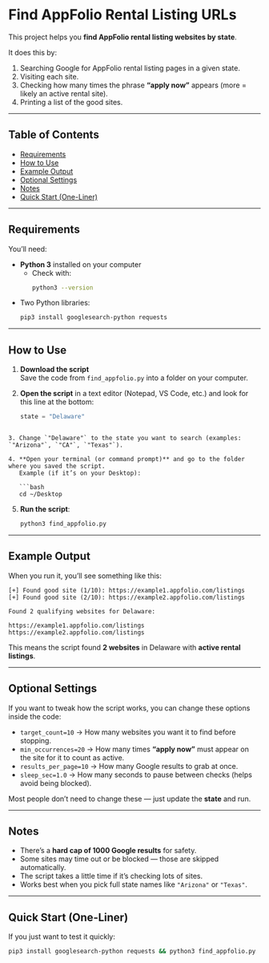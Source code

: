 # Find AppFolio Rental Listing URLs

This project helps you **find AppFolio rental listing websites by state**.

It does this by:  
1. Searching Google for AppFolio rental listing pages in a given state.  
2. Visiting each site.  
3. Checking how many times the phrase **“apply now”** appears (more = likely an active rental site).  
4. Printing a list of the good sites.  

---

## Table of Contents

- [Requirements](#requirements)  
- [How to Use](#how-to-use)  
- [Example Output](#example-output)  
- [Optional Settings](#optional-settings)  
- [Notes](#notes)  
- [Quick Start (One-Liner)](#quick-start-one-liner)  

---

## Requirements

You’ll need:  

- **Python 3** installed on your computer  
  - Check with:  
    ```bash
    python3 --version
    ```  
- Two Python libraries:  
    ```bash
    pip3 install googlesearch-python requests
    ```

---

## How to Use

1. **Download the script**  
   Save the code from `find_appfolio.py` into a folder on your computer.  

2. **Open the script** in a text editor (Notepad, VS Code, etc.) and look for this line at the bottom:  
   ```python
   state = "Delaware"
```

3. Change `"Delaware"` to the state you want to search (examples: `"Arizona"`, `"CA"`, `"Texas"`).

4. **Open your terminal (or command prompt)** and go to the folder where you saved the script.
   Example (if it’s on your Desktop):

   ```bash
   cd ~/Desktop
   ```

5. **Run the script**:

   ```bash
   python3 find_appfolio.py
   ```

---

## Example Output

When you run it, you’ll see something like this:

```text
[+] Found good site (1/10): https://example1.appfolio.com/listings
[+] Found good site (2/10): https://example2.appfolio.com/listings

Found 2 qualifying websites for Delaware:

https://example1.appfolio.com/listings
https://example2.appfolio.com/listings
```

This means the script found **2 websites** in Delaware with **active rental listings**.

---

## Optional Settings

If you want to tweak how the script works, you can change these options inside the code:

* `target_count=10` → How many websites you want it to find before stopping.
* `min_occurrences=20` → How many times **“apply now”** must appear on the site for it to count as active.
* `results_per_page=10` → How many Google results to grab at once.
* `sleep_sec=1.0` → How many seconds to pause between checks (helps avoid being blocked).

Most people don’t need to change these — just update the **state** and run.

---

## Notes

* There’s a **hard cap of 1000 Google results** for safety.
* Some sites may time out or be blocked — those are skipped automatically.
* The script takes a little time if it’s checking lots of sites.
* Works best when you pick full state names like `"Arizona"` or `"Texas"`.

---

## Quick Start (One-Liner)

If you just want to test it quickly:

```bash
pip3 install googlesearch-python requests && python3 find_appfolio.py
```
